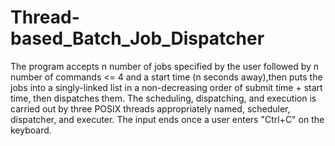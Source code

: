 # Thread-based_Batch_Job_Dispatcher

The program accepts n number of jobs specified by the user followed by n number of commands <= 4 and a start time (n seconds away),then puts the jobs into a singly-linked list in a non-decreasing order of submit time + start time, then dispatches them. The scheduling, dispatching, and execution is carried out by three POSIX threads appropriately named, scheduler, dispatcher, and executer. The input ends once a user enters "Ctrl+C" on the keyboard.
